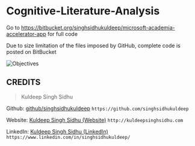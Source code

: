 # Cognitive-Literature-Analysis

Go to https://bitbucket.org/singhsidhukuldeep/microsoft-academia-accelerator-app
for full code

Due to size limitation of the files imposed by GitHub, complete code is posted on BitBucket

![Objectives](/images/cb6d91514e524f1e85757d2c510d2883-1.jpg)

## CREDITS

>Kuldeep Singh Sidhu

Github: [github/singhsidhukuldeep](https://github.com/singhsidhukuldeep)
`https://github.com/singhsidhukuldeep`

Website: [Kuldeep Singh Sidhu (Website)](http://kuldeepsinghsidhu.com)
`http://kuldeepsinghsidhu.com`

LinkedIn: [Kuldeep Singh Sidhu (LinkedIn)](https://www.linkedin.com/in/singhsidhukuldeep/)
`https://www.linkedin.com/in/singhsidhukuldeep/`

